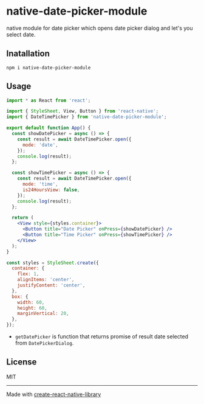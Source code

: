 # native-date-picker-module

native module for date picker which opens date picker dialog and let's you select date.

## Inatallation

```
npm i native-date-picker-module
```

## Usage

```jsx
import * as React from 'react';

import { StyleSheet, View, Button } from 'react-native';
import { DateTimePicker } from 'native-date-picker-module';

export default function App() {
  const showDatePicker = async () => {
    const result = await DateTimePicker.open({
      mode: 'date',
    });
    console.log(result);
  };

  const showTimePicker = async () => {
    const result = await DateTimePicker.open({
      mode: 'time',
      is24HoursView: false,
    });
    console.log(result);
  };

  return (
    <View style={styles.container}>
      <Button title="Date Picker" onPress={showDatePicker} />
      <Button title="Time Picker" onPress={showTimePicker} />
    </View>
  );
}

const styles = StyleSheet.create({
  container: {
    flex: 1,
    alignItems: 'center',
    justifyContent: 'center',
  },
  box: {
    width: 60,
    height: 60,
    marginVertical: 20,
  },
});
```

- `getDatePicker` is function that returns promise of result date selected from `DatePickerDialog`.

## License

MIT

---

Made with [create-react-native-library](https://github.com/callstack/react-native-builder-bob)
